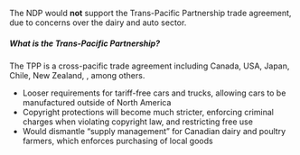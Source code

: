 The NDP would **not** support the Trans-Pacific Partnership trade agreement, due to concerns over the dairy and auto sector.

##### What is the Trans-Pacific Partnership?
The TPP is a cross-pacific trade agreement including Canada, USA, Japan, Chile, New Zealand, , among others.

- Looser requirements for tariff-free cars and trucks, allowing cars to be manufactured outside of North America
- Copyright protections will become much stricter, enforcing criminal charges when violating copyright law, and restricting free use
- Would dismantle “supply management” for Canadian dairy and poultry farmers, which enforces purchasing of local goods